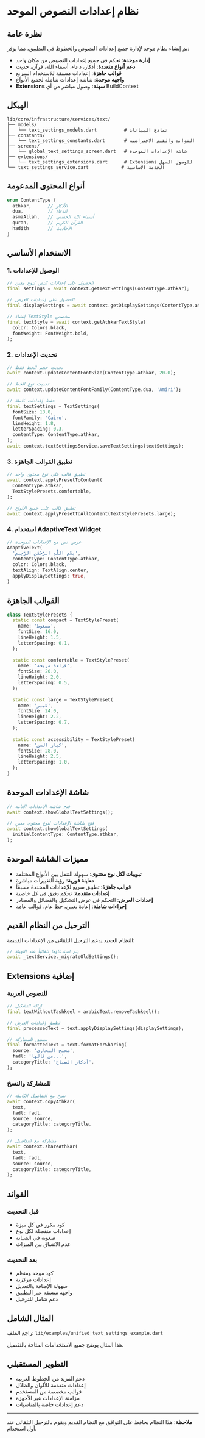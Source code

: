 # نظام إعدادات النصوص الموحد

## نظرة عامة

تم إنشاء نظام موحد لإدارة جميع إعدادات النصوص والخطوط في التطبيق، مما يوفر:

- **إدارة موحدة**: تحكم في جميع إعدادات النصوص من مكان واحد
- **دعم أنواع متعددة**: أذكار، دعاء، أسماء الله، قرآن، حديث
- **قوالب جاهزة**: إعدادات مسبقة للاستخدام السريع
- **واجهة موحدة**: شاشة إعدادات شاملة لجميع الأنواع
- **Extensions سهلة**: وصول مباشر من أي BuildContext

## الهيكل

```
lib/core/infrastructure/services/text/
├── models/
│   └── text_settings_models.dart          # نماذج البيانات
├── constants/
│   └── text_settings_constants.dart       # الثوابت والقيم الافتراضية
├── screens/
│   └── global_text_settings_screen.dart   # شاشة الإعدادات الموحدة
├── extensions/
│   └── text_settings_extensions.dart      # Extensions للوصول السهل
└── text_settings_service.dart            # الخدمة الأساسية
```

## أنواع المحتوى المدعومة

```dart
enum ContentType {
  athkar,      // الأذكار
  dua,         // الدعاء  
  asmaAllah,   // أسماء الله الحسنى
  quran,       // القرآن الكريم
  hadith       // الأحاديث
}
```

## الاستخدام الأساسي

### 1. الوصول للإعدادات

```dart
// الحصول على إعدادات النص لنوع معين
final settings = await context.getTextSettings(ContentType.athkar);

// الحصول على إعدادات العرض
final displaySettings = await context.getDisplaySettings(ContentType.athkar);

// إنشاء TextStyle مخصص
final textStyle = await context.getAthkarTextStyle(
  color: Colors.black,
  fontWeight: FontWeight.bold,
);
```

### 2. تحديث الإعدادات

```dart
// تحديث حجم الخط فقط
await context.updateContentFontSize(ContentType.athkar, 20.0);

// تحديث نوع الخط
await context.updateContentFontFamily(ContentType.dua, 'Amiri');

// حفظ إعدادات كاملة
final textSettings = TextSettings(
  fontSize: 18.0,
  fontFamily: 'Cairo',
  lineHeight: 1.8,
  letterSpacing: 0.3,
  contentType: ContentType.athkar,
);
await context.textSettingsService.saveTextSettings(textSettings);
```

### 3. تطبيق القوالب الجاهزة

```dart
// تطبيق قالب على نوع محتوى واحد
await context.applyPresetToContent(
  ContentType.athkar,
  TextStylePresets.comfortable,
);

// تطبيق قالب على جميع الأنواع
await context.applyPresetToAllContent(TextStylePresets.large);
```

### 4. استخدام AdaptiveText Widget

```dart
// عرض نص مع الإعدادات الموحدة
AdaptiveText(
  'بِسْمِ اللَّهِ الرَّحْمَنِ الرَّحِيمِ',
  contentType: ContentType.athkar,
  color: Colors.black,
  textAlign: TextAlign.center,
  applyDisplaySettings: true,
)
```

## القوالب الجاهزة

```dart
class TextStylePresets {
  static const compact = TextStylePreset(
    name: 'مضغوط',
    fontSize: 16.0,
    lineHeight: 1.5,
    letterSpacing: 0.1,
  );
  
  static const comfortable = TextStylePreset(
    name: 'قراءة مريحة',
    fontSize: 20.0,
    lineHeight: 2.0,
    letterSpacing: 0.5,
  );
  
  static const large = TextStylePreset(
    name: 'كبير',
    fontSize: 24.0,
    lineHeight: 2.2,
    letterSpacing: 0.7,
  );
  
  static const accessibility = TextStylePreset(
    name: 'كبار السن',
    fontSize: 28.0,
    lineHeight: 2.5,
    letterSpacing: 1.0,
  );
}
```

## شاشة الإعدادات الموحدة

```dart
// فتح شاشة الإعدادات العامة
await context.showGlobalTextSettings();

// فتح شاشة الإعدادات لنوع محتوى معين
await context.showGlobalTextSettings(
  initialContentType: ContentType.athkar,
);
```

## مميزات الشاشة الموحدة

- **تبويبات لكل نوع محتوى**: سهولة التنقل بين الأنواع المختلفة
- **معاينة فورية**: رؤية التغييرات مباشرة
- **قوالب جاهزة**: تطبيق سريع للإعدادات المحددة مسبقاً
- **إعدادات متقدمة**: تحكم دقيق في كل خاصية
- **إعدادات العرض**: التحكم في عرض التشكيل والفضائل والمصادر
- **إجراءات شاملة**: إعادة تعيين، خط عام، قوالب عامة

## الترحيل من النظام القديم

النظام الجديد يدعم الترحيل التلقائي من الإعدادات القديمة:

```dart
// يتم استدعاؤها تلقائياً عند التهيئة
await _textService._migrateOldSettings();
```

## Extensions إضافية

### للنصوص العربية

```dart
// إزالة التشكيل
final textWithoutTashkeel = arabicText.removeTashkeel();

// تطبيق إعدادات العرض
final processedText = text.applyDisplaySettings(displaySettings);

// تنسيق للمشاركة
final formattedText = text.formatForSharing(
  source: 'صحيح البخاري',
  fadl: 'من قالها...',
  categoryTitle: 'أذكار الصباح',
);
```

### للمشاركة والنسخ

```dart
// نسخ مع التفاصيل الكاملة
await context.copyAthkar(
  text,
  fadl: fadl,
  source: source,
  categoryTitle: categoryTitle,
);

// مشاركة مع التفاصيل
await context.shareAthkar(
  text,
  fadl: fadl,
  source: source,
  categoryTitle: categoryTitle,
);
```

## الفوائد

### قبل التحديث
- كود مكرر في كل ميزة
- إعدادات منفصلة لكل نوع
- صعوبة في الصيانة
- عدم الاتساق بين الميزات

### بعد التحديث
- كود موحد ومنظم
- إعدادات مركزية
- سهولة الإضافة والتعديل
- واجهة متسقة عبر التطبيق
- دعم شامل للترحيل

## المثال الشامل

راجع الملف:
`lib/examples/unified_text_settings_example.dart`

هذا المثال يوضح جميع الاستخدامات المتاحة بالتفصيل.

## التطوير المستقبلي

- دعم المزيد من الخطوط العربية
- إعدادات متقدمة للألوان والظلال
- قوالب مخصصة من المستخدم
- مزامنة الإعدادات عبر الأجهزة
- دعم إعدادات خاصة بالمناسبات

---

**ملاحظة**: هذا النظام يحافظ على التوافق مع النظام القديم ويقوم بالترحيل التلقائي عند أول استخدام.